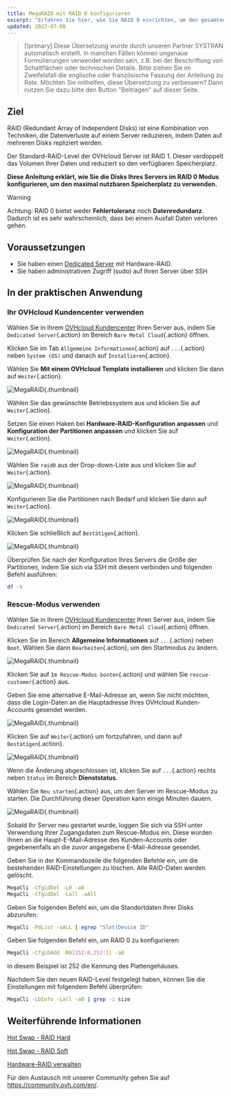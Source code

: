 ```yaml
---
title: MegaRAID mit RAID 0 konfigurieren
excerpt: "Erfahren Sie hier, wie Sie RAID 0 einrichten, um den gesamten Speicherplatz Ihres Servers zu verwenden"
updated: 2022-07-08
---
```


> [!primary]
> Diese Übersetzung wurde durch unseren Partner SYSTRAN automatisch erstellt. In manchen Fällen können ungenaue Formulierungen verwendet worden sein, z.B. bei der Beschriftung von Schaltflächen oder technischen Details. Bitte ziehen Sie im Zweifelsfall die englische oder französische Fassung der Anleitung zu Rate. Möchten Sie mithelfen, diese Übersetzung zu verbessern? Dann nutzen Sie dazu bitte den Button "Beitragen" auf dieser Seite.
>

 
## Ziel

RAID (Redundant Array of Independent Disks) ist eine Kombination von Techniken, die Datenverluste auf einem Server reduzieren, indem Daten auf mehreren Disks repliziert werden.

Der Standard-RAID-Level der OVHcloud Server ist RAID 1. Dieser verdoppelt das Volumen Ihrer Daten und reduziert so den verfügbaren Speicherplatz.

**Diese Anleitung erklärt, wie Sie die Disks Ihres Servers im RAID 0 Modus konfigurieren, um den maximal nutzbaren Speicherplatz zu verwenden.**

> [!warning]
> 
> Achtung: RAID 0 bietet weder **Fehlertoleranz** noch **Datenredundanz**. Dadurch ist es sehr wahrscheinlich, dass bei einem Ausfall Daten verloren gehen.
> 

## Voraussetzungen

- Sie haben einen [Dedicated Server](https://www.ovhcloud.com/de/bare-metal/) mit Hardware-RAID.
- Sie haben administrativen Zugriff (sudo) auf Ihren Server über SSH

## In der praktischen Anwendung

### Ihr OVHcloud Kundencenter verwenden

Wählen Sie in Ihrem [OVHcloud Kundencenter](/links/manager) Ihren Server aus, indem Sie `Dedicated Server`{.action} im Bereich `Bare Metal Cloud`{.action} öffnen.

Klicken Sie im Tab `Allgemeine Informationen`{.action} auf `...`{.action} neben `System (OS)` und danach auf `Installieren`{.action}.

Wählen Sie **Mit einem OVHcloud Template installieren** und klicken Sie dann auf `Weiter`{.action}.

![MegaRAID](images/server_installation_raid0_1.png){.thumbnail}

Wählen Sie das gewünschte Betriebssystem aus und klicken Sie auf `Weiter`{.action}.

Setzen Sie einen Haken bei **Hardware-RAID-Konfiguration anpassen** und **Konfiguration der Partitionen anpassen** und klicken Sie auf `Weiter`{.action}.

![MegaRAID](images/server_installation_raid0_2.png){.thumbnail}

Wählen Sie `raid0` aus der Drop-down-Liste aus und klicken Sie auf `Weiter`{.action}.

![MegaRAID](images/server_installation_raid0_3.png){.thumbnail}

Konfigurieren Sie die Partitionen nach Bedarf und klicken Sie dann auf `Weiter`{.action}.

![MegaRAID](images/server_installation_raid0_4.png){.thumbnail}

Klicken Sie schließlich auf `Bestätigen`{.action}.

![MegaRAID](images/server_installation_raid0_5.png){.thumbnail}

Überprüfen Sie nach der Konfiguration Ihres Servers die Größe der Partitionen, indem Sie sich via SSH mit diesem verbinden und folgenden Befehl ausführen:

```sh
df -h
```

### Rescue-Modus verwenden

Wählen Sie in Ihrem [OVHcloud Kundencenter](/links/manager) Ihren Server aus, indem Sie `Dedicated Server`{.action} im Bereich `Bare Metal Cloud`{.action} öffnen.

Klicken Sie im Bereich **Allgemeine Informationen** auf `...`{.action} neben `Boot`. Wählen Sie dann `Bearbeiten`{.action}, um den Startmodus zu ändern.

![MegaRAID](images/rescue_mode_raid0_1.png){.thumbnail}

Klicken Sie auf `Im Rescue-Modus booten`{.action} und wählen Sie `rescue-customer`{.action} aus.

Geben Sie eine alternative E-Mail-Adresse an, wenn Sie *nicht* möchten, dass die Login-Daten an die Hauptadresse Ihres OVHcloud Kunden-Accounts gesendet werden.

![MegaRAID](images/rescue_mode_raid0_2.png){.thumbnail}

Klicken Sie auf `Weiter`{.action} um fortzufahren, und dann auf `Bestätigen`{.action}.

![MegaRAID](images/rescue_mode_raid0_3.png){.thumbnail}

Wenn die Änderung abgeschlossen ist, klicken Sie auf `...`{.action} rechts neben `Status` im Bereich **Dienststatus**.

Wählen Sie `Neu starten`{.action} aus, um den Server im Rescue-Modus zu starten. Die Durchführung dieser Operation kann einige Minuten dauern. 

![MegaRAID](images/server_installation_raid0_6.png){.thumbnail}

Sobald Ihr Server neu gestartet wurde, loggen Sie sich via SSH unter Verwendung Ihrer Zugangsdaten zum Rescue-Modus ein. Diese wurden Ihnen an die Haupt-E-Mail-Adresse des Kunden-Accounts oder gegebenenfalls an die zuvor angegebene E-Mail-Adresse gesendet.

Geben Sie in der Kommandozeile die folgenden Befehle ein, um die bestehenden RAID-Einstellungen zu löschen. Alle RAID-Daten werden gelöscht.

```sh
MegaCli -CfgLdDel -L0 -a0
MegaCli -CfgLdDel -Lall -aAll
```

Geben Sie folgenden Befehl ein, um die Standortdaten Ihrer Disks abzurufen:

```sh
MegaCli -PdList -aALL | egrep "Slot|Device ID"
```

Geben Sie folgenden Befehl ein, um RAID 0 zu konfigurieren:

```sh
MegaCli -CfgLDAdd -R0[252:0,252:1] -a0
```

In diesem Beispiel ist 252 die Kennung des Plattengehäuses.

Nachdem Sie den neuen RAID-Level festgelegt haben, können Sie die Einstellungen mit folgendem Befehl überprüfen:

```sh
MegaCli -LDInfo -Lall -a0 | grep -i size
```

## Weiterführende Informationen

[Hot Swap - RAID Hard](/pages/bare_metal_cloud/dedicated_servers/hotswap_raid_hard)

[Hot Swap - RAID Soft](/pages/bare_metal_cloud/dedicated_servers/hotswap_raid_soft)

[Hardware-RAID verwalten](/pages/bare_metal_cloud/dedicated_servers/raid_hard)

Für den Austausch mit unserer Community gehen Sie auf <https://community.ovh.com/en/>.